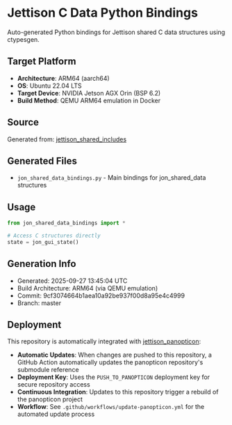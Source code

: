 # Jettison C Data Python Bindings

Auto-generated Python bindings for Jettison shared C data structures using ctypesgen.

## Target Platform
- **Architecture**: ARM64 (aarch64)
- **OS**: Ubuntu 22.04 LTS
- **Target Device**: NVIDIA Jetson AGX Orin (BSP 6.2)
- **Build Method**: QEMU ARM64 emulation in Docker

## Source
Generated from: [jettison_shared_includes](https://github.com/lpportorino/jettison_shared_includes)

## Generated Files
- `jon_shared_data_bindings.py` - Main bindings for jon_shared_data structures

## Usage
```python
from jon_shared_data_bindings import *

# Access C structures directly
state = jon_gui_state()
```

## Generation Info
- Generated: 2025-09-27 13:45:04 UTC
- Build Architecture: ARM64 (via QEMU emulation)
- Commit: 9cf3074664b1aea10a92be937f00d8a95e4c4999
- Branch: master

## Deployment

This repository is automatically integrated with [jettison_panopticon](https://github.com/lpportorino/jettison_panopticon):

- **Automatic Updates**: When changes are pushed to this repository, a GitHub Action automatically updates the panopticon repository's submodule reference
- **Deployment Key**: Uses the `PUSH_TO_PANOPTICON` deployment key for secure repository access
- **Continuous Integration**: Updates to this repository trigger a rebuild of the panopticon project
- **Workflow**: See `.github/workflows/update-panopticon.yml` for the automated update process
